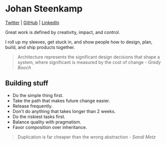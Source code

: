 
# Johan Steenkamp 

[Twitter](https://twitter.com/johanstn) | [GitHub](https://github.com/jsteenkamp) | [LinkedIn](https://www.linkedin.com/in/johansteenkamp/)

Great work is defined by creativity, impact, and control.

I roll up my sleeves, get stuck in, and show people how to design, plan, build, and ship products together.

> Architecture represents the significant design decisions that shape a system, where significant is measured by the cost of change - *Grady Booch*

## Building stuff

- Do the simple thing first.
- Take the path that makes future change easier.
- Release frequently.
- Don't do anything that takes longer than 2 weeks.
- Do the riskiest tasks first.
- Balance quality with pragmatism.
- Favor composition over inheritance.

> Duplication is far cheaper than the wrong abstraction - *Sandi Metz*

